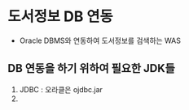 # 도서정보 DB 연동
* Oracle DBMS와 연동하여 도서정보를 검색하는 WAS

## DB 연동을 하기 위하여 필요한 JDK들
1. JDBC : 오라클은 ojdbc.jar
2.
